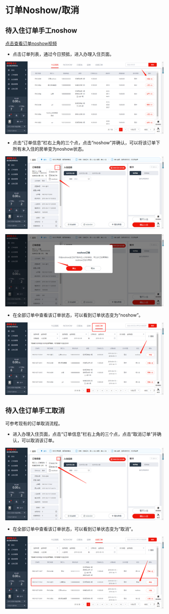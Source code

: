 # 订单Noshow/取消

## 待入住订单手工noshow

[点击查看订单noshow视频](http://crs-pms-vidio.oss-cn-beijing.aliyuncs.com/%E5%A4%9C%E5%AE%A1-%E6%95%B4%E5%8D%95noshow.mp4)

* 点击订单列表，通过今日预抵，进入办理入住页面。

![](../../../.gitbook/assets/image%20%28430%29.png)

* 点击“订单信息”栏右上角的三个点，点击“noshow”并确认，可以将该订单下所有未入住的房单变为noshow状态。

![](../../../.gitbook/assets/image%20%28538%29.png)

![](../../../.gitbook/assets/image%20%28832%29.png)

* 在全部订单中查看该订单状态，可以看到订单状态变为“noshow”。

![](../../../.gitbook/assets/image%20%28158%29.png)

## 待入住订单手工取消

可参考现有的订单取消流程。

* 进入办理入住页面，点击“订单信息”栏右上角的三个点，点击“取消订单”并确认，可以取消该订单。

![](../../../.gitbook/assets/image%20%28452%29.png)

* 在全部订单中查看该订单状态，可以看到订单状态变为“取消”。

![](../../../.gitbook/assets/image%20%28339%29.png)

### 

